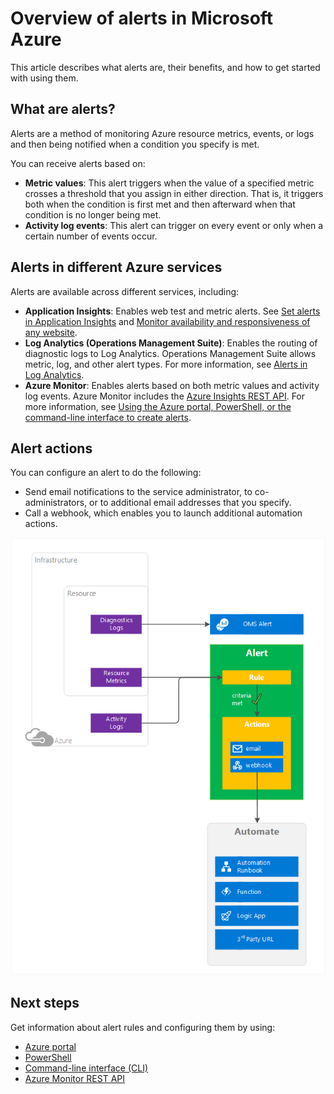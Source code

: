 <properties
	pageTitle="Overview of alerts in Microsoft Azure | Microsoft Azure"
	description="Alerts enable you to monitor Azure resource metrics, events, or logs and be notified when a condition you specify is met."
	authors="rboucher"
	manager=""
	editor=""
	services="monitoring-and-diagnostics"
	documentationCenter="monitoring-and-diagnostics"/>

<tags
	ms.service="monitoring-and-diagnostics"
	ms.workload="na"
	ms.tgt_pltfrm="na"
	ms.devlang="na"
	ms.topic="article"
	ms.date="09/24/2016"
	ms.author="robb"/>

# Overview of alerts in Microsoft Azure


This article describes what alerts are, their benefits, and how to get started with using them.  

## What are alerts?
Alerts are a method of monitoring Azure resource metrics, events, or logs and then being notified when a condition you specify is met.

You can receive alerts based on:

- **Metric values**: This alert triggers when the value of a specified metric crosses a threshold that you assign in either direction. That is, it triggers both when the condition is first met and then afterward when that condition is no longer being met.
- **Activity log events**: This alert can trigger on every event or only when a certain number of events occur.

## Alerts in different Azure services

Alerts are available across different services, including:

- **Application Insights**: Enables web test and metric alerts. See [Set alerts in Application Insights](../application-insights/app-insights-alerts.md) and [Monitor availability and responsiveness of any website](../application-insights/app-insights-monitor-web-app-availability.md).
- **Log Analytics (Operations Management Suite)**: Enables the routing of diagnostic logs to Log Analytics. Operations Management Suite allows metric, log, and other alert types. For more information, see [Alerts in Log Analytics](../log-analytics/log-analytics-alerts.md).   
- **Azure Monitor**: Enables alerts based on both metric values and activity log events. Azure Monitor includes the [Azure Insights REST API](https://msdn.microsoft.com/library/dn931943.aspx).  For more information, see [Using the Azure portal, PowerShell, or the command-line interface to create alerts](insights-alerts-portal.md).

## Alert actions
You can configure an alert to do the following:

- Send email notifications to the service administrator, to co-administrators, or to additional email addresses that you specify.
- Call a webhook, which enables you to launch additional automation actions.

 ![Alerts explained](./media/monitoring-overview-alerts/AlertsOverviewResource3.png)


## Next steps

Get information about alert rules and configuring them by using:

- [Azure portal](insights-alerts-portal.md)
- [PowerShell](insights-alerts-powershell.md)
- [Command-line interface (CLI)](insights-alerts-command-line-interface.md)
- [Azure Monitor REST API](https://msdn.microsoft.com/library/azure/dn931945.aspx)
